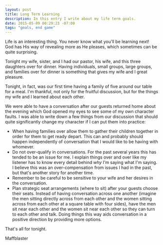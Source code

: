 ```yaml
---
layout: post
title: Long Term Learning
description: In this entry I write about my life term goals.
date: 2015-05-09 00:29:23 -07:00
tags: "goals, end game"
---
```


Life is an interesting thing. You never know what you'll be learning next! God has His way of revealing more as He pleases, which sometimes can be quite surprising.

Tonight my wife, sister, and I had our pastor, his wife, and this three daughters over for dinner. Having individuals, small groups, large groups, and families over for dinner is something that gives my wife and I great pleasure.

Tonight, in fact, was our first time having a family of five around our table for a meal. I'm thankful, not only for the fruitful discussion, but for the things my wife and I learned about each other.

We were able to have a conversation after our guests returned home about the evening which God opened my eyes to see some of my own character faults. I was able to write down a few things from our discussion that should quite significantly change my character if I can put them into practice:

* When having families over allow them to gather their children together in order for them to get ready depart. This can and probably should happen independently of conversation that I would like to be having with whomever.
*  Do not over-qualify in conversations. For the past several years this has tended to be an issue for me. I explain things over and over like my listener has to know every detail behind *why* I'm saying what I'm saying. I believe this was an over-compensation from issues I had in the past, but that's another story for another time.
*  Remember to be careful to be sensitive to your wife and her desires in the conversation.
*  Plan strategic seat arrangements (where to sit) after your guests choose their seats. Instead of having conversation across one another (imagine the men sitting directly across from each other and the women sitting across from each other at a square table with four sides), have the men sit near each other and the women sit near each other so they can turn to each other and talk. Doing things this way aids conversation in a positive direction by providing more options.

That's all for tonight.

Maffblaster